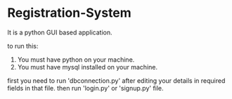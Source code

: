 # Registration-System
It is a python GUI based application.



to run this:
1. You must have python on your machine.
2. You must have mysql installed on your machine.

first you need to run 'dbconnection.py' after editing your details in required fields in that file.
then run 'login.py' or 'signup.py' file.
